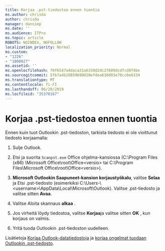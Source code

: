 ```yaml
---
title: Korjaa .pst-tiedostoa ennen tuontia
ms.author: chrisda
author: chrisda
manager: dansimp
ms.date: ''
ms.audience: ITPro
ms.topic: article
ROBOTS: NOINDEX, NOFOLLOW
localization_priority: Normal
ms.custom:
- "1226"
- "1800027"
ms.assetid: ''
ms.openlocfilehash: f0f6547a4daca31a6330d2dc2f609dcdfcd8f4be
ms.sourcegitcommit: 5fb7a4b28859690020efdea630d03e70cc0e6334
ms.translationtype: MT
ms.contentlocale: fi-FI
ms.lasthandoff: 06/28/2019
ms.locfileid: "35370167"
---
```

# <a name="repair-pst-file-before-importing"></a>Korjaa .pst-tiedostoa ennen tuontia

Ennen kuin tuot Outlookin .pst-tiedoston, tarkista tiedosto ei ole vioittunut tiedosto korjaamalla:

1. Sulje Outlook.

2. Etsi ja suorita `Scanpst.exe` Office ohjelma-kansiossa (C:\Program Files (x86) \Microsoft Office\root\Office\<versio\> tai C:\Program Files\Microsoft Office\root\Office\<versio\>).

3. **Microsoft Outlookin Saapuneet-kansion korjaustyökalu**, valitse **Selaa** ja Etsi .pst-tiedosto (esimerkiksi C:\Users-\\<username\>\AppData\Local\Microsoft\Outlook). Valitse .pst-tiedosto ja valitse sitten **Avaa**.

4. Valitse Aloita skannaus **alkaa** .

5. Jos virheitä löydy tiedostoa, valitse **Korjaa**ja valitse sitten **OK** , kun korjaus on valmis.

6. Yritä tuoda Outlookin .pst-tiedoston uudelleen.

Lisätietoja [Korjaa Outlook-datatiedostoja](https://support.office.com/article/25663bc3-11ec-4412-86c4-60458afc5253) ja [korjaa ongelmat tuodaan Outlookin .pst-tiedosto](https://support.office.com/article/2d2e50dc-5c36-4ab2-ab50-f1be733b3d6e).
